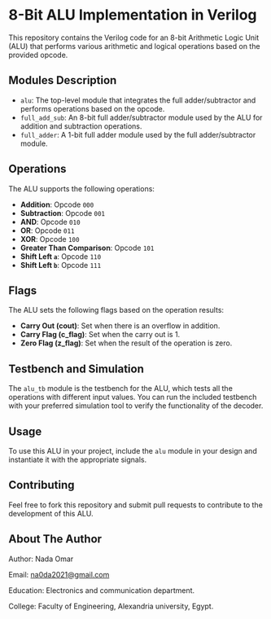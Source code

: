 # 8-Bit ALU Implementation in Verilog

This repository contains the Verilog code for an 8-bit Arithmetic Logic Unit (ALU) that performs various arithmetic and logical operations based on the provided opcode.

## Modules Description

- `alu`: The top-level module that integrates the full adder/subtractor and performs operations based on the opcode.
- `full_add_sub`: An 8-bit full adder/subtractor module used by the ALU for addition and subtraction operations.
- `full_adder`: A 1-bit full adder module used by the full adder/subtractor module.

## Operations

The ALU supports the following operations:
- **Addition**: Opcode `000`
- **Subtraction**: Opcode `001`
- **AND**: Opcode `010`
- **OR**: Opcode `011`
- **XOR**: Opcode `100`
- **Greater Than Comparison**: Opcode `101`
- **Shift Left `a`**: Opcode `110`
- **Shift Left `b`**: Opcode `111`

## Flags

The ALU sets the following flags based on the operation results:
- **Carry Out (cout)**: Set when there is an overflow in addition.
- **Carry Flag (c_flag)**: Set when the carry out is 1.
- **Zero Flag (z_flag)**: Set when the result of the operation is zero.

## Testbench and Simulation

The `alu_tb` module is the testbench for the ALU, which tests all the operations with different input values.
You can run the included testbench with your preferred simulation tool to verify the functionality of the decoder.

## Usage

To use this ALU in your project, include the `alu` module in your design and instantiate it with the appropriate signals.

## Contributing

Feel free to fork this repository and submit pull requests to contribute to the development of this ALU.

## About The Author
Author: Nada Omar

Email: na0da2021@gmail.com

Education: Electronics and communication department.

College: Faculty of Engineering, Alexandria university, Egypt.
